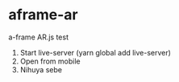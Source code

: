 # aframe-ar
a-frame AR.js test

1. Start live-server (yarn global add live-server)
2. Open from mobile
3. Nihuya sebe
